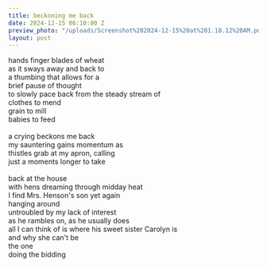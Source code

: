 ```yaml
---
title: beckoning me back
date: 2024-12-15 06:10:00 Z
preview_photo: "/uploads/Screenshot%202024-12-15%20at%201.18.12%20AM.png"
layout: post
---
```


hands finger blades of wheat <br>
as it sways away and back to <br>
a thumbing that allows for a <br>
brief pause of thought <br>
to slowly pace back from the steady stream of <br>
clothes to mend <br>
grain to mill <br>
babies to feed <br>
<br>
a crying beckons me back <br>
my sauntering gains momentum as <br>
thistles grab at my apron, calling <br>
just a moments longer to take <br>
<br>
back at the house <br>
with hens dreaming through midday heat <br>
I find Mrs. Henson's son yet again <br>
hanging around <br>
untroubled by my lack of interest <br>
as he rambles on, as he usually does <br>
all I can think of is where his sweet sister Carolyn is <br>
and why she can't be <br>
the one <br>
doing the bidding